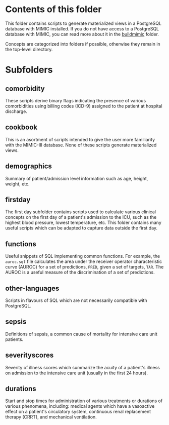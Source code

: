 # Contents of this folder

This folder contains scripts to generate materialized views in a PostgreSQL database with MIMIC installed. If you do not have access to a PostgreSQL database with MIMIC, you can read more about it in the [buildmimic](https://github.com/MIT-LCP/mimic-code/tree/master/buildmimic/postgres) folder.

Concepts are categorized into folders if possible, otherwise they remain in the top-level directory.

# Subfolders

## comorbidity

These scripts derive binary flags indicating the presence of various comorbidities using billing codes (ICD-9) assigned to the patient at hospital discharge.

## cookbook

This is an asortment of scripts intended to give the user more familiarity with the MIMIC-III database. None of these scripts generate materialized views.

## demographics

Summary of patient/admission level information such as age, height, weight, etc.

## firstday

The first day subfolder contains scripts used to calculate various clinical concepts on the first day of a patient's admission to the ICU, such as the highest blood pressure, lowest temperature, etc. This folder contains many useful scripts which can be adapted to capture data outside the first day.

## functions

Useful snippets of SQL implementing common functions. For example, the `auroc.sql` file calculates the area under the receiver operator characteristic curve (AUROC) for a set of predictions, `PRED`, given a set of targets, `TAR`. The AUROC is a useful measure of the discrimination of a set of predictions.

## other-languages

Scripts in flavours of SQL which are not necessarily compatible with PostgreSQL.

## sepsis

Definitions of sepsis, a common cause of mortality for intensive care unit patients.

## severityscores

Severity of illness scores which summarize the acuity of a patient's illness on admission to the intensive care unit (usually in the first 24 hours).

## durations

Start and stop times for administration of various treatments or durations of various phenomena, including: medical agents which have a vasoactive effect on a patient's circulatory system, continuous renal replacement therapy (CRRT), and mechanical ventilation.
